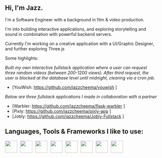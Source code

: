 ## Hi, I'm Jazz.

I'm a Software Engineer with a background in film & video production. 

I'm into building interactive applications, and exploring storytelling and sound in combination with powerful backend servers. 

Currently I'm working on a creative application with a UI/Graphic Designer, and further exploring Three.js

Some highlights:

*Built my own interactive fullstack application where a user can request three random videos (between 200-1200 views). After third request, the user is blocked at the database level until midnight, clearing via a cron job.*

- [YouWish: https://github.com/jazzcheema/youwish ]


*Below are three fullstack applications I made in collaboration with a partner*

- [Warbler: https://github.com/jazzcheema/flask-warbler ]
- [Pixly: https://github.com/jazzcheema/pixly-app ]
- [Jobly: https://github.com/jazzcheema/Jobly-Fullstack ]



## Languages, Tools & Frameworks I like to use: 

<div style="display: flex; flex-wrap: wrap; gap: 10px;">
  <img src="https://cdn.jsdelivr.net/gh/devicons/devicon@latest/icons/javascript/javascript-original.svg" width="40" />
  <img src="https://cdn.jsdelivr.net/gh/devicons/devicon@latest/icons/nodejs/nodejs-original.svg" width="40" />
  <img src="https://cdn.jsdelivr.net/gh/devicons/devicon@latest/icons/nextjs/nextjs-original.svg" width="40" />
  <img src="https://cdn.jsdelivr.net/gh/devicons/devicon@latest/icons/python/python-original.svg" width="40" />
  <img src="https://cdn.jsdelivr.net/gh/devicons/devicon@latest/icons/react/react-original.svg" width="40" />
  <img src="https://cdn.jsdelivr.net/gh/devicons/devicon@latest/icons/postgresql/postgresql-plain.svg" width="40" />
  <img src="https://cdn.jsdelivr.net/gh/devicons/devicon@latest/icons/typescript/typescript-original.svg" width="40" />
  <img src="https://cdn.jsdelivr.net/gh/devicons/devicon@latest/icons/express/express-original.svg" width="40" />
</div>
